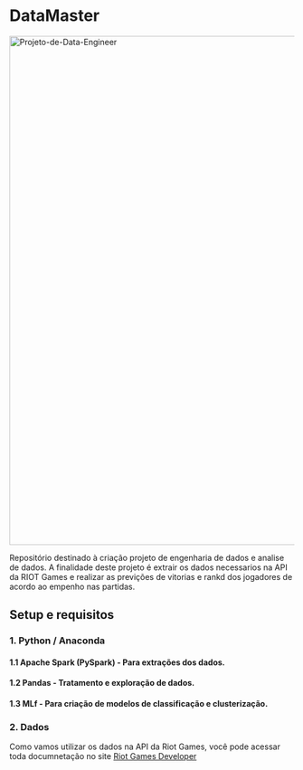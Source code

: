 # DataMaster
<img src="https://i.imgur.com/b36f9jx.jpg" alt="Projeto-de-Data-Engineer" width=900>

Repositório destinado à criação projeto de engenharia de dados e analise de dados. A finalidade deste projeto é extrair os dados necessarios na 
API da RIOT Games e realizar as previções de vitorias e rankd dos jogadores de acordo ao empenho nas partidas.

## Setup e requisitos
### 1. Python / Anaconda

#### 1.1 Apache Spark (PySpark) - Para extrações dos dados.
#### 1.2 Pandas - Tratamento e exploração de dados.
#### 1.3 MLf - Para criação de modelos de classificação e clusterização.


### 2. Dados

Como vamos utilizar os dados na API da Riot Games, você pode acessar toda documnetação no site [Riot Games Developer](https://developer.riotgames.com/) 
